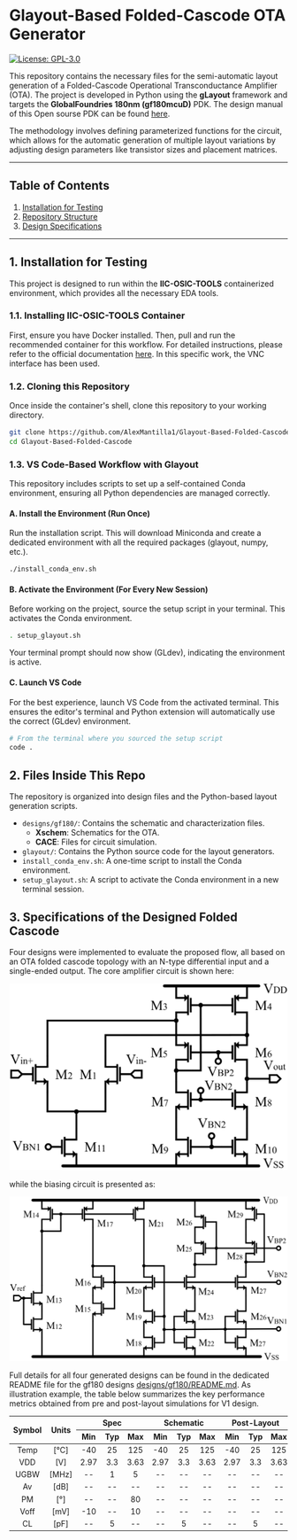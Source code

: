 # Glayout-Based Folded-Cascode OTA Generator

[![License: GPL-3.0](https://img.shields.io/badge/License-GPL--3.0-blue.svg)](https://www.gnu.org/licenses/gpl-3.0)

This repository contains the necessary files for the semi-automatic layout generation of a Folded-Cascode Operational Transconductance Amplifier (OTA). The project is developed in Python using the **gLayout** framework and targets the **GlobalFoundries 180nm (gf180mcuD)** PDK. The design manual of this Open sourse PDK can be found [here](https://gf180mcu-pdk.readthedocs.io/en/latest/physical_verification/design_manual/Design_Manual.html#design-manual).


The methodology involves defining parameterized functions for the circuit, which allows for the automatic generation of multiple layout variations by adjusting design parameters like transistor sizes and placement matrices.

---

## Table of Contents

1.  [Installation for Testing](#1-installation-for-testing)
2.  [Repository Structure](#2-files-inside-this-repo)
3.  [Design Specifications](#3-specifications-of-the-designed-folded-cascode)

---

## 1. Installation for Testing

This project is designed to run within the **IIC-OSIC-TOOLS** containerized environment, which provides all the necessary EDA tools.

### 1.1. Installing IIC-OSIC-TOOLS Container

First, ensure you have Docker installed. Then, pull and run the recommended container for this workflow. For detailed instructions, please refer to the official documentation [here](https://github.com/iic-jku/iic-osic-tools). In this specific work, the VNC interface has been used.

### 1.2. Cloning this Repository

Once inside the container's shell, clone this repository to your working directory.

```bash
git clone https://github.com/AlexMantilla1/Glayout-Based-Folded-Cascode.git
cd Glayout-Based-Folded-Cascode
```

### 1.3. VS Code-Based Workflow with Glayout

This repository includes scripts to set up a self-contained Conda environment, ensuring all Python dependencies are managed correctly.

#### A. Install the Environment (Run Once)

Run the installation script. This will download Miniconda and create a dedicated environment with all the required packages (glayout, numpy, etc.).

```bash
./install_conda_env.sh
```

#### B. Activate the Environment (For Every New Session)

Before working on the project, source the setup script in your terminal. This activates the Conda environment.

```bash
. setup_glayout.sh
```

Your terminal prompt should now show (GLdev), indicating the environment is active.

#### C. Launch VS Code

For the best experience, launch VS Code from the activated terminal. This ensures the editor's terminal and Python extension will automatically use the correct (GLdev) environment.

```bash
# From the terminal where you sourced the setup script
code .
```

## 2. Files Inside This Repo

The repository is organized into design files and the Python-based layout generation scripts.

* `designs/gf180/`: Contains the schematic and characterization files.
    * **Xschem**: Schematics for the OTA.
    * **CACE**: Files for circuit simulation.
* `glayout/`: Contains the Python source code for the layout generators.
* `install_conda_env.sh`: A one-time script to install the Conda environment.
* `setup_glayout.sh`: A script to activate the Conda environment in a new terminal session.

## 3. Specifications of the Designed Folded Cascode

Four designs were implemented to evaluate the proposed flow, all based on an OTA folded cascode topology with an N-type differential input and a single-ended output. The core amplifier circuit is shown here:

![Core Amplifier Schematic](img/Folded_core.png)

while the biasing circuit is presented as:

![Biasing Circuit Schematic](img/Folded_bias.png)

Full details for all four generated designs can be found in the dedicated README file for the gf180 designs [designs/gf180/README.md](./designs/gf180/README.md). As illustration example, the table below summarizes the key performance metrics obtained from pre and post-layout simulations for V1 design.


<table align="center">
  <thead>
    <tr>
      <th rowspan="2" align="center">Symbol</th>
      <th rowspan="2" align="center">Units</th>
      <th colspan="3" align="center">Spec</th>
      <th colspan="3" align="center">Schematic</th>
      <th colspan="3" align="center">Post-Layout</th>
    </tr>
    <tr>
      <th align="center">Min</th>
      <th align="center">Typ</th>
      <th align="center">Max</th>
      <th align="center">Min</th>
      <th align="center">Typ</th>
      <th align="center">Max</th>
      <th align="center">Min</th>
      <th align="center">Typ</th>
      <th align="center">Max</th>
    </tr>
  </thead>
  <tbody>
    <tr>
      <td align="center">Temp</td>
      <td align="center">[°C]</td>
      <td align="center">-40</td>
      <td align="center">25</td>
      <td align="center">125</td>
      <td align="center">-40</td>
      <td align="center">25</td>
      <td align="center">125</td>
      <td align="center">-40</td>
      <td align="center">25</td>
      <td align="center">125</td>
    </tr>
    <tr>
      <td align="center">VDD</td>
      <td align="center">[V]</td>
      <td align="center">2.97</td>
      <td align="center">3.3</td>
      <td align="center">3.63</td>
      <td align="center">2.97</td>
      <td align="center">3.3</td>
      <td align="center">3.63</td>
      <td align="center">2.97</td>
      <td align="center">3.3</td>
      <td align="center">3.63</td>
    </tr>
    <tr>
      <td align="center">UGBW</td>
      <td align="center">[MHz]</td>
      <td align="center">--</td>
      <td align="center">1</td>
      <td align="center">5</td>
      <td align="center">--</td>
      <td align="center">--</td>
      <td align="center">--</td>
      <td align="center">--</td>
      <td align="center">--</td>
      <td align="center">--</td>
    </tr>
    <tr>
      <td align="center">Av</td>
      <td align="center">[dB]</td>
      <td align="center">--</td>
      <td align="center">--</td>
      <td align="center">--</td>
      <td align="center">--</td>
      <td align="center">--</td>
      <td align="center">--</td>
      <td align="center">--</td>
      <td align="center">--</td>
      <td align="center">--</td>
    </tr>
    <tr>
      <td align="center">PM</td>
      <td align="center">[°]</td>
      <td align="center">--</td>
      <td align="center">--</td>
      <td align="center">80</td>
      <td align="center">--</td>
      <td align="center">--</td>
      <td align="center">--</td>
      <td align="center">--</td>
      <td align="center">--</td>
      <td align="center">--</td>
    </tr>
    <tr>
      <td align="center">Voff</td>
      <td align="center">[mV]</td>
      <td align="center">-10</td>
      <td align="center">--</td>
      <td align="center">10</td>
      <td align="center">--</td>
      <td align="center">--</td>
      <td align="center">--</td>
      <td align="center">--</td>
      <td align="center">--</td>
      <td align="center">--</td>
    </tr>
    <tr>
      <td align="center">CL</td>
      <td align="center">[pF]</td>
      <td align="center">--</td>
      <td align="center">5</td>
      <td align="center">--</td>
      <td align="center">--</td>
      <td align="center">5</td>
      <td align="center">--</td>
      <td align="center">--</td>
      <td align="center">5</td>
      <td align="center">--</td>
    </tr> 
  </tbody>
</table>